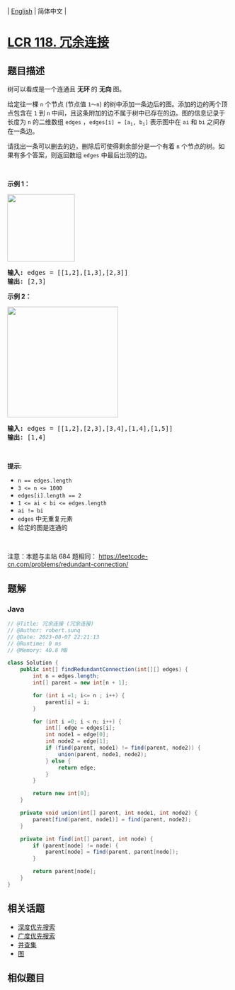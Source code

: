 
| [English](README_EN.md) | 简体中文 |

# [LCR 118. 冗余连接](https://leetcode.cn//problems/7LpjUW/)

## 题目描述

<p>树可以看成是一个连通且 <strong>无环&nbsp;</strong>的&nbsp;<strong>无向&nbsp;</strong>图。</p>

<p>给定往一棵&nbsp;<code>n</code> 个节点 (节点值&nbsp;<code>1～n</code>) 的树中添加一条边后的图。添加的边的两个顶点包含在 <code>1</code> 到 <code>n</code>&nbsp;中间，且这条附加的边不属于树中已存在的边。图的信息记录于长度为 <code>n</code> 的二维数组 <code>edges</code>&nbsp;，<code>edges[i] = [a<sub>i</sub>, b<sub>i</sub>]</code>&nbsp;表示图中在 <code>ai</code> 和 <code>bi</code> 之间存在一条边。</p>

<p>请找出一条可以删去的边，删除后可使得剩余部分是一个有着 <code>n</code> 个节点的树。如果有多个答案，则返回数组&nbsp;<code>edges</code>&nbsp;中最后出现的边。</p>

<p>&nbsp;</p>

<p><strong>示例 1：</strong></p>

<p><img alt="" src="https://pic.leetcode-cn.com/1626676174-hOEVUL-image.png" style="width: 152px; " /></p>

<pre>
<strong>输入:</strong> edges = [[1,2],[1,3],[2,3]]
<strong>输出:</strong> [2,3]
</pre>

<p><strong>示例 2：</strong></p>

<p><img alt="" src="https://pic.leetcode-cn.com/1626676179-kGxcmu-image.png" style="width: 250px; " /></p>

<pre>
<strong>输入:</strong> edges = [[1,2],[2,3],[3,4],[1,4],[1,5]]
<strong>输出:</strong> [1,4]
</pre>

<p>&nbsp;</p>

<p><strong>提示:</strong></p>

<ul>
	<li><code>n == edges.length</code></li>
	<li><code>3 &lt;= n &lt;= 1000</code></li>
	<li><code>edges[i].length == 2</code></li>
	<li><code>1 &lt;= ai&nbsp;&lt; bi&nbsp;&lt;= edges.length</code></li>
	<li><code>ai != bi</code></li>
	<li><code>edges</code> 中无重复元素</li>
	<li>给定的图是连通的&nbsp;</li>
</ul>

<p>&nbsp;</p>

<p><meta charset="UTF-8" />注意：本题与主站 684&nbsp;题相同：&nbsp;<a href="https://leetcode-cn.com/problems/redundant-connection/">https://leetcode-cn.com/problems/redundant-connection/</a></p>


## 题解


### Java

```Java
// @Title: 冗余连接 (冗余连接)
// @Author: robert.sunq
// @Date: 2023-08-07 22:21:13
// @Runtime: 0 ms
// @Memory: 40.8 MB

class Solution {
    public int[] findRedundantConnection(int[][] edges) {
        int n = edges.length;
        int[] parent = new int[n + 1];

        for (int i =1; i<= n ; i++) {
            parent[i] = i;
        }

        for (int i =0; i < n; i++) {
            int[] edge = edges[i];
            int node1 = edge[0];
            int node2 = edge[1];
            if (find(parent, node1) != find(parent, node2)) {
                union(parent, node1, node2);
            } else {
                return edge;
            }
        }

        return new int[0];
    }

    private void union(int[] parent, int node1, int node2) {
        parent[find(parent, node1)] = find(parent, node2);
    }

    private int find(int[] parent, int node) {
        if (parent[node] != node) {
            parent[node] = find(parent, parent[node]);
        }

        return parent[node];
    }
}
```



## 相关话题

- [深度优先搜索](https://leetcode.cn//tag/depth-first-search)
- [广度优先搜索](https://leetcode.cn//tag/breadth-first-search)
- [并查集](https://leetcode.cn//tag/union-find)
- [图](https://leetcode.cn//tag/graph)

## 相似题目



